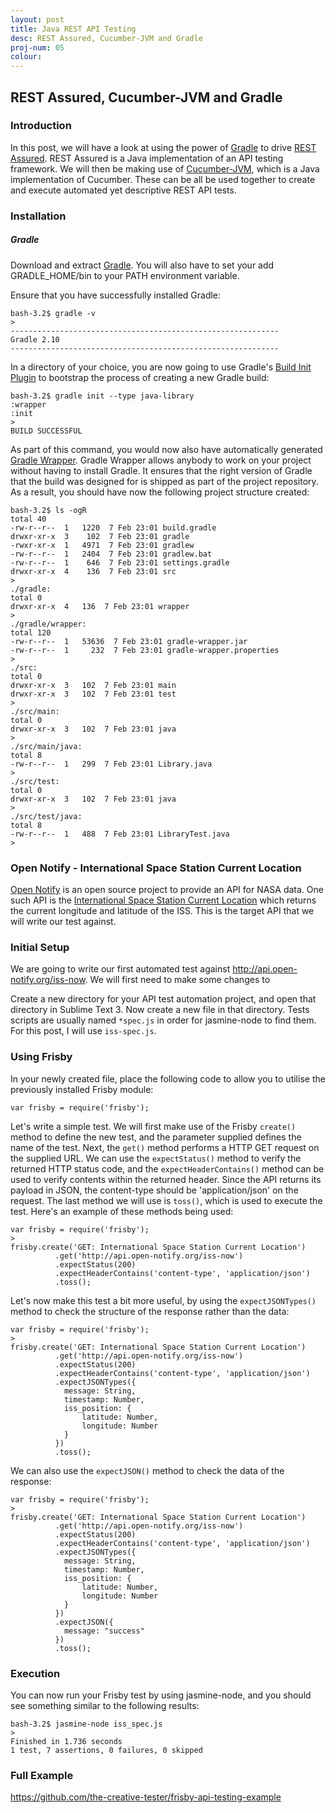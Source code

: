 ```yaml
---
layout: post
title: Java REST API Testing
desc: REST Assured, Cucumber-JVM and Gradle
proj-num: 05
colour: 
---
```




## REST Assured, Cucumber-JVM and Gradle

### Introduction

In this post, we will have a look at using the power of [Gradle](http://gradle.org/) to drive [REST Assured](https://github.com/jayway/rest-assured).  REST Assured is a Java implementation of an API testing framework.  We will then be making use of [Cucumber-JVM](https://github.com/cucumber/cucumber-jvm), which is a Java implementation of Cucumber.  These can be all be used together to create and execute automated yet descriptive REST API tests.

### Installation

##### Gradle

Download and extract [Gradle](http://gradle.org/gradle-download/).  You will also have to set your add GRADLE_HOME/bin to your PATH environment variable.

Ensure that you have successfully installed Gradle:  

>
~~~
bash-3.2$ gradle -v
>
------------------------------------------------------------
Gradle 2.10
------------------------------------------------------------
~~~

In a directory of your choice, you are now going to use Gradle's [Build Init Plugin](https://docs.gradle.org/current/userguide/build_init_plugin.html) to bootstrap the process of creating a new Gradle build:

>
~~~
bash-3.2$ gradle init --type java-library
:wrapper
:init
>
BUILD SUCCESSFUL
~~~

As part of this command, you would now also have automatically generated [Gradle Wrapper](https://docs.gradle.org/current/userguide/gradle_wrapper.html).  Gradle Wrapper allows anybody to work on your project without having to install Gradle.  It ensures that the right version of Gradle that the build was designed for is shipped as part of the project repository.  As a result, you should have now the following project structure created:

>
~~~
bash-3.2$ ls -ogR
total 40
-rw-r--r--  1   1220  7 Feb 23:01 build.gradle
drwxr-xr-x  3    102  7 Feb 23:01 gradle
-rwxr-xr-x  1   4971  7 Feb 23:01 gradlew
-rw-r--r--  1   2404  7 Feb 23:01 gradlew.bat
-rw-r--r--  1    646  7 Feb 23:01 settings.gradle
drwxr-xr-x  4    136  7 Feb 23:01 src
>
./gradle:
total 0
drwxr-xr-x  4   136  7 Feb 23:01 wrapper
>
./gradle/wrapper:
total 120
-rw-r--r--  1   53636  7 Feb 23:01 gradle-wrapper.jar
-rw-r--r--  1     232  7 Feb 23:01 gradle-wrapper.properties
>
./src:
total 0
drwxr-xr-x  3   102  7 Feb 23:01 main
drwxr-xr-x  3   102  7 Feb 23:01 test
>
./src/main:
total 0
drwxr-xr-x  3   102  7 Feb 23:01 java
>
./src/main/java:
total 8
-rw-r--r--  1   299  7 Feb 23:01 Library.java
>
./src/test:
total 0
drwxr-xr-x  3   102  7 Feb 23:01 java
>
./src/test/java:
total 8
-rw-r--r--  1   488  7 Feb 23:01 LibraryTest.java
>
~~~

### Open Notify - International Space Station Current Location

[Open Notify](http://open-notify.org/) is an open source project to provide an API for NASA data.  One such API is the [International Space Station Current Location](http://open-notify.org/Open-Notify-API/ISS-Location-Now/) which returns the current longitude and latitude of the ISS.  This is the target API that we will write our test against.

### Initial Setup

We are going to write our first automated test against <http://api.open-notify.org/iss-now>.  We will first need to make some changes to


Create a new directory for your API test automation project, and open that directory in Sublime Text 3.  Now create a new file in that directory.  Tests scripts are usually named ```*spec.js``` in order for jasmine-node to find them. For this post, I will use ```iss-spec.js```.

### Using Frisby

In your newly created file, place the following code to allow you to utilise the previously installed Frisby module:

>
~~~ 
var frisby = require('frisby');
~~~

Let's write a simple test. We will first make use of the Frisby ```create()``` method to define the new test, and the parameter supplied defines the name of the test. Next, the ```get()``` method performs a HTTP GET request on the supplied URL. We can use the ```expectStatus()``` method to verify the returned HTTP status code, and the ```expectHeaderContains()``` method can be used to verify contents within the returned header. Since the API returns its payload in JSON, the content-type should be 'application/json' on the request. The last method we will use is ```toss()```, which is used to execute the test. Here's an example of these methods being used:

>
~~~ 
var frisby = require('frisby');
>
frisby.create('GET: International Space Station Current Location')
          .get('http://api.open-notify.org/iss-now')
          .expectStatus(200)
          .expectHeaderContains('content-type', 'application/json')
          .toss();
~~~

Let's now make this test a bit more useful, by using the ```expectJSONTypes()``` method to check the structure of the response rather than the data:

>
~~~
var frisby = require('frisby');
>
frisby.create('GET: International Space Station Current Location')
          .get('http://api.open-notify.org/iss-now')
          .expectStatus(200)
          .expectHeaderContains('content-type', 'application/json')
          .expectJSONTypes({
            message: String,
            timestamp: Number,
            iss_position: {
                latitude: Number,
                longitude: Number
            }
          })
          .toss();
~~~

We can also use the ```expectJSON()``` method to check the data of the response:

>
~~~
var frisby = require('frisby');
>
frisby.create('GET: International Space Station Current Location')
          .get('http://api.open-notify.org/iss-now')
          .expectStatus(200)
          .expectHeaderContains('content-type', 'application/json')
          .expectJSONTypes({
            message: String,
            timestamp: Number,
            iss_position: {
                latitude: Number,
                longitude: Number
            }
          })
          .expectJSON({
            message: "success"
          })
          .toss();
~~~

### Execution

You can now run your Frisby test by using jasmine-node, and you should see something similar to the following results:

>
~~~
bash-3.2$ jasmine-node iss_spec.js 
>
Finished in 1.736 seconds
1 test, 7 assertions, 0 failures, 0 skipped
~~~

### Full Example

<https://github.com/the-creative-tester/frisby-api-testing-example>

